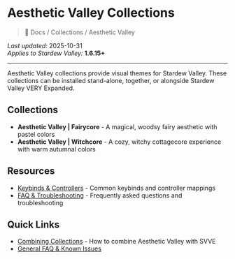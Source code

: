 # Aesthetic Valley Collections

> 📂 Docs / Collections / Aesthetic Valley

*Last updated:* 2025-10-31  
*Applies to Stardew Valley:* **1.6.15+**

---

Aesthetic Valley collections provide visual themes for Stardew Valley. These collections can be installed stand-alone, together, or alongside Stardew Valley VERY Expanded.

## Collections

- **Aesthetic Valley | Fairycore** - A magical, woodsy fairy aesthetic with pastel colors
- **Aesthetic Valley | Witchcore** - A cozy, witchy cottagecore experience with warm autumnal colors

## Resources

- [Keybinds & Controllers](keybinds-controllers.md) - Common keybinds and controller mappings
- [FAQ & Troubleshooting](faq.md) - Frequently asked questions and troubleshooting

## Quick Links

- [Combining Collections](../combining-collections.md) - How to combine Aesthetic Valley with SVVE
- [General FAQ & Known Issues](../../Getting%20Started/faq-known-issues.md)

